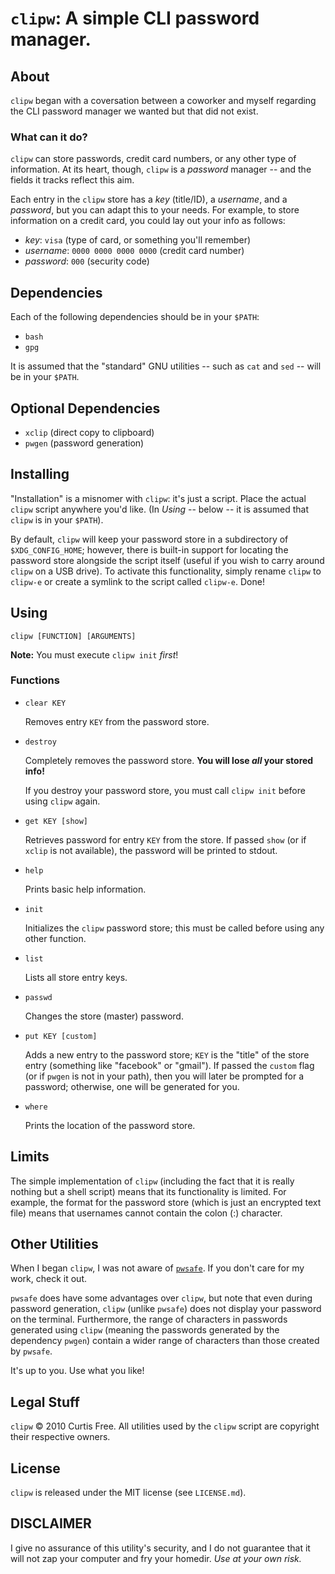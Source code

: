 `clipw`: A simple CLI password manager.
=======================================

About
-----
`clipw` began with a coversation between a coworker and myself regarding the CLI password
manager we wanted but that did not exist.

### What can it do?
`clipw` can store passwords, credit card numbers, or any other type of information. At its
heart, though, `clipw` is a _password_ manager -- and the fields it tracks reflect this
aim.

Each entry in the `clipw` store has a _key_ (title/ID), a _username_, and a _password_, but
you can adapt this to your needs. For example, to store information on a credit card, you
could lay out your info as follows:

* _key_: `visa` (type of card, or something you'll remember)
* _username_: `0000 0000 0000 0000` (credit card number)
* _password_: `000` (security code)

Dependencies
------------
Each of the following dependencies should be in your `$PATH`:

* `bash`
* `gpg`

It is assumed that the "standard" GNU utilities -- such as `cat` and `sed` -- will be in your
`$PATH`.

Optional Dependencies
---------------------
* `xclip` (direct copy to clipboard)
* `pwgen` (password generation)

Installing
----------
"Installation" is a misnomer with `clipw`: it's just a script. Place the actual `clipw` script
anywhere you'd like. (In _Using_ -- below -- it is assumed that `clipw` is in your `$PATH`).

By default, `clipw` will keep your password store in a subdirectory of `$XDG_CONFIG_HOME`;
however, there is built-in support for locating the password store alongside the script itself
(useful if you wish to carry around `clipw` on a USB drive). To activate this functionality,
simply rename `clipw` to `clipw-e` or create a symlink to the script called `clipw-e`. Done!

Using
-----
`clipw [FUNCTION] [ARGUMENTS]`

**Note:** You must execute `clipw init` _first_!

### Functions

* `clear KEY`

   Removes entry `KEY` from the password store.

* `destroy`

   Completely removes the password store. **You will lose _all_ your stored info!**

   If you destroy your password store, you must call `clipw init` before using
   `clipw` again.

* `get KEY [show]`

   Retrieves password for entry `KEY` from the store. If passed `show` (or if `xclip`
   is not available), the password will be printed to stdout.

* `help`

   Prints basic help information.

*  `init`

   Initializes the `clipw` password store; this must be called before using any other function.

* `list`

   Lists all store entry keys.

* `passwd`

   Changes the store (master) password.

* `put KEY [custom]`

   Adds a new entry to the password store; `KEY` is the "title" of the store entry
   (something like "facebook" or "gmail"). If passed the `custom` flag (or if `pwgen`
   is not in your path), then you will later be prompted for a password; otherwise,
   one will be generated for you.

* `where`

   Prints the location of the password store.

Limits
------
The simple implementation of `clipw` (including the fact that it is really nothing but a shell
script) means that its functionality is limited. For example, the format for the password
store (which is just an encrypted text file) means that usernames cannot contain the colon (:)
character.

Other Utilities
---------------
When I began `clipw`, I was not aware of [`pwsafe`](http://nsd.dyndns.org/pwsafe/). If you don't
care for my work, check it out.

`pwsafe` does have some advantages over `clipw`, but note that even during password generation,
`clipw` (unlike `pwsafe`) does not display your password on the terminal. Furthermore, the
range of characters in passwords generated using `clipw` (meaning the passwords generated by
the dependency `pwgen`) contain a wider range of characters than those created by `pwsafe`.

It's up to you. Use what you like!

Legal Stuff
-----------
`clipw` &copy; 2010 Curtis Free. All utilities used by the `clipw` script are copyright their
respective owners.

License
-------
`clipw` is released under the MIT license (see `LICENSE.md`).

DISCLAIMER
----------
I give no assurance of this utility's security, and I do not guarantee that it will not zap your
computer and fry your homedir. _Use at your own risk._
